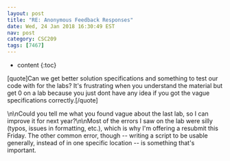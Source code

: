 ```yaml
---
layout: post
title: "RE: Anonymous Feedback Responses"
date: Wed, 24 Jan 2018 16:30:49 EST
nav: post
category: CSC209
tags: [7467]
---
```


* content
{:toc}

[quote]Can we get better solution specifications and something to test our code with for the labs? It's frustrating when you understand the material but get 0 on a lab because you just dont have any idea if you got the vague specifications correctly.[/quote]
<!-- more -->
<p>\n\nCould you tell me what you found vague about the last lab, so I can improve it for next year?\n\nMost of the errors I saw on the lab were silly (typos, issues in formatting, etc.), which is why I'm offering a resubmit this Friday. The other common error, though -- writing a script to be usable generally, instead of in one specific location -- is something that's important.</p>
